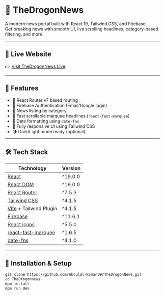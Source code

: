 # 📰 TheDrogonNews

A modern news portal built with React 19, Tailwind CSS, and Firebase.  
Get breaking news with smooth UI, live scrolling headlines, category-based filtering, and more.

---

## 🔗 Live Website

👉 [Visit TheDrogonNews Live](https://unique-vacherin-dd18bc.netlify.app/)

---

## 🚀 Features

- 🧭 React Router v7 based routing
- 🔐 Firebase Authentication (Email/Google login)
- 📰 News listing by category
- 🚀 Fast scrollable marquee headlines (`react-fast-marquee`)
- 📅 Date formatting using `date-fns`
- 💅 Fully responsive UI using Tailwind CSS
- 🌗 Dark/Light mode ready (optional)

---

## 🛠️ Tech Stack

| Technology       | Version    |
|------------------|------------|
| [React](https://react.dev/)              | ^19.0.0    |
| [React DOM](https://react.dev/)         | ^19.0.0    |
| [React Router](https://reactrouter.com/) | ^7.5.3     |
| [Tailwind CSS](https://tailwindcss.com/) | ^4.1.5     |
| [Vite](https://vitejs.dev/) + Tailwind Plugin | ^4.1.5     |
| [Firebase](https://firebase.google.com/) | ^11.6.1    |
| [React Icons](https://react-icons.github.io/react-icons/) | ^5.5.0    |
| [react-fast-marquee](https://www.npmjs.com/package/react-fast-marquee) | ^1.6.5 |
| [date-fns](https://date-fns.org/)        | ^4.1.0     |

---

## 🔧 Installation & Setup

```bash
git clone https://github.com/Abdulal-Roman09/TheDrogonNews.git
cd TheDrogonNews
npm install
npm run dev
